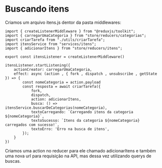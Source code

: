 # Buscando itens

Criamos um arquivo itens.js dentor da pasta middlewares:

    import { createListenerMiddleware } from "@reduxjs/toolkit";
    import { carregarUmaCategoria } from "store/reducers/categorias";
    import criarTarefa from "./utils/criarTarefa";
    import itensService from "services/itens";
    import { adicionarItens } from "store/reducers/itens";

    export const itensListener = createListenerMiddleware()

    itensListener.startListening({
        actionCreator: carregarUmaCategoria,
        effect: async (action , { fork , dispatch , unsubscribe , getState }) => {
            const nomeCategoria = action.payload
            const resposta = await criarTarefa({
                fork,
                dispatch,
                action: adicionarItens,
                busca: () => itensService.buscarDeCategorias(nomeCategoria),
                textoCarregando: `Carregando itens da categoria ${nomeCategoria}`,
                textoSucesso: `Itens da categoria ${nomeCategoria} carregados com sucesso!`,
                textoErro: 'Erro na busca de itens',
            });
        }
    })

Criamos uma action no reducer para ele chamado adicionarItens e também uma nova url para requisição na API, mas dessa vez utilizando querys de buscas.

